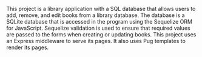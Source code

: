 This project is a library application with a SQL database that allows users to add, remove, and edit books from a library database. The database is a SQLite database that is
accessed in the program using the Sequelize ORM for JavaScript. Sequelize validation is used to ensure that required values are passed to the forms when creating or updating 
books. This project uses an Express middleware to serve its pages. It also uses Pug templates to render its pages. 
